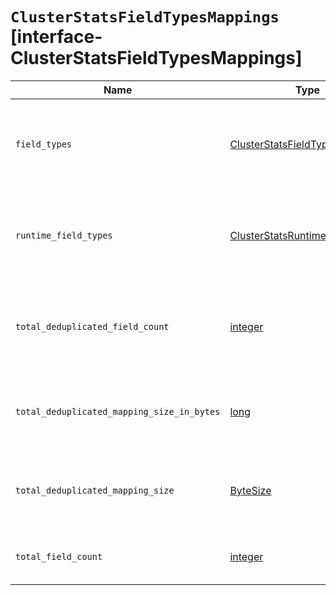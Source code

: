 # `ClusterStatsFieldTypesMappings` [interface-ClusterStatsFieldTypesMappings]

| Name | Type | Description |
| - | - | - |
| `field_types` | [ClusterStatsFieldTypes](./ClusterStatsFieldTypes.md)[] | Contains statistics about field data types used in selected nodes. |
| `runtime_field_types` | [ClusterStatsRuntimeFieldTypes](./ClusterStatsRuntimeFieldTypes.md)[] | Contains statistics about runtime field data types used in selected nodes. |
| `total_deduplicated_field_count` | [integer](./integer.md) | Total number of fields in all non-system indices, accounting for mapping deduplication. |
| `total_deduplicated_mapping_size_in_bytes` | [long](./long.md) | Total size of all mappings, in bytes, after deduplication and compression. |
| `total_deduplicated_mapping_size` | [ByteSize](./ByteSize.md) | Total size of all mappings after deduplication and compression. |
| `total_field_count` | [integer](./integer.md) | Total number of fields in all non-system indices. |
